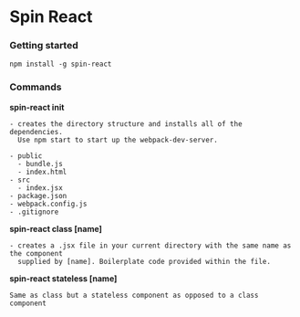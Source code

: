 # Spin React

### Getting started
```
npm install -g spin-react
```

### Commands
__spin-react init__  
```
- creates the directory structure and installs all of the dependencies.  
  Use npm start to start up the webpack-dev-server.

- public  
  - bundle.js  
  - index.html  
- src  
  - index.jsx  
- package.json  
- webpack.config.js  
- .gitignore
```

__spin-react class [name]__  
```
- creates a .jsx file in your current directory with the same name as the component  
  supplied by [name]. Boilerplate code provided within the file.  
```
__spin-react stateless [name]__  
```
Same as class but a stateless component as opposed to a class component  
```
